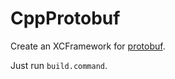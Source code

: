 # CppProtobuf

Create an XCFramework for [protobuf](https://github.com/protocolbuffers/protobuf).

Just run `build.command`.
